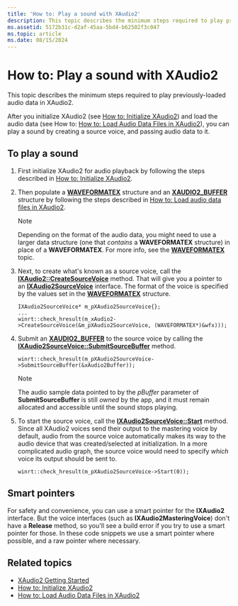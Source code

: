 ```yaml
---
title: 'How to: Play a sound with XAudio2'
description: This topic describes the minimum steps required to play previously-loaded audio data in XAudio2.
ms.assetid: 5172b31c-d2af-45aa-5bd4-b62502f3c047
ms.topic: article
ms.date: 08/15/2024
---
```


# How to: Play a sound with XAudio2

This topic describes the minimum steps required to play previously-loaded audio data in XAudio2.

After you initialize XAudio2 (see [How to: Initialize XAudio2](how-to--initialize-xaudio2.md)) and load the audio data (see How to: [How to: Load Audio Data Files in XAudio2](how-to--load-audio-data-files-in-xaudio2.md)), you can play a sound by creating a source voice, and passing audio data to it.

## To play a sound

1. First initialize XAudio2 for audio playback by following the steps described in [How to: Initialize XAudio2](./how-to--initialize-xaudio2.md).
2. Then populate a [**WAVEFORMATEX**](/windows/win32/api/mmreg/ns-mmreg-waveformatex) structure and an [**XAUDIO2_BUFFER**](/windows/win32/api/xaudio2/ns-xaudio2-xaudio2_buffer) structure by following the steps described in [How to: Load audio data files in XAudio2](./how-to--load-audio-data-files-in-xaudio2.md).

    > [!NOTE]  
    > Depending on the format of the audio data, you might need to use a larger data structure (one that *contains* a **WAVEFORMATEX** structure) in place of a **WAVEFORMATEX**. For more info, see the [**WAVEFORMATEX**](/windows/win32/api/mmreg/ns-mmreg-waveformatex) topic.

3. Next, to create what's known as a source voice, call the [**IXAudio2::CreateSourceVoice**](/windows/win32/api/xaudio2/nf-xaudio2-ixaudio2-createsourcevoice) method. That will give you a pointer to an [**IXAudio2SourceVoice**](/windows/win32/api/xaudio2/nn-xaudio2-ixaudio2sourcevoice) interface. The format of the voice is specified by the values set in the [**WAVEFORMATEX**](/windows/win32/api/mmreg/ns-mmreg-waveformatex) structure.

    ```cppwinrt
    IXAudio2SourceVoice* m_pXAudio2SourceVoice{};
    ...
    winrt::check_hresult(m_xAudio2->CreateSourceVoice(&m_pXAudio2SourceVoice, (WAVEFORMATEX*)&wfx)));    
    ```

4. Submit an [**XAUDIO2_BUFFER**](/windows/win32/api/xaudio2/ns-xaudio2-xaudio2_buffer) to the source voice by calling the [**IXAudio2SourceVoice::SubmitSourceBuffer**](/windows/win32/api/xaudio2/nf-xaudio2-ixaudio2sourcevoice-submitsourcebuffer) method.

    ```cppwinrt
    winrt::check_hresult(m_pXAudio2SourceVoice->SubmitSourceBuffer(&xAudio2Buffer));
    ```

    > [!NOTE]
    > The audio sample data pointed to by the *pBuffer* parameter of **SubmitSourceBuffer** is still *owned* by the app, and it must remain allocated and accessible until the sound stops playing.

5. To start the source voice, call the [**IXAudio2SourceVoice::Start**](/windows/win32/api/xaudio2/nf-xaudio2-ixaudio2sourcevoice-start) method. Since all XAudio2 voices send their output to the mastering voice by default, audio from the source voice automatically makes its way to the audio device that was created/selected at initialization. In a more complicated audio graph, the source voice would need to specify *which* voice its output should be sent to.

    ```cppwinrt
    winrt::check_hresult(m_pXAudio2SourceVoice->Start(0));
    ```

## Smart pointers

For safety and convenience, you can use a smart pointer for the **IXAudio2** interface. But the voice interfaces (such as **IXAudio2MasteringVoice**) don't have a **Release** method, so you'll see a build error if you try to use a smart pointer for those. In these code snippets we use a smart pointer where possible, and a raw pointer where necessary.

## Related topics

* [XAudio2 Getting Started](getting-started.md)
* [How to: Initialize XAudio2](how-to--initialize-xaudio2.md)
* [How to: Load Audio Data Files in XAudio2](how-to--load-audio-data-files-in-xaudio2.md)
